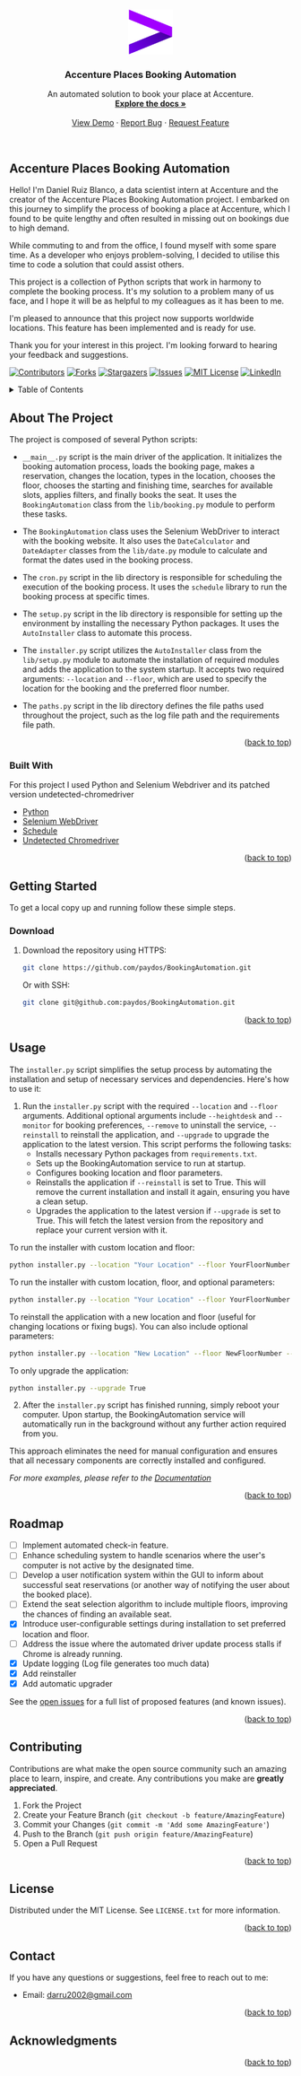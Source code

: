 <a name="readme-top"></a>
<!-- PROJECT LOGO -->
<br />
<div align="center">
  <a href="https://github.com/paydos/BookingAutomation">
    <img src="images/image.jpg" alt="Logo" width="80" height="80">
  </a>

  <h3 align="center">Accenture Places Booking Automation</h3>

  <p align="center">
    An automated solution to book your place at Accenture.
    <br />
    <a href="https://github.com/paydos/BookingAutomation"><strong>Explore the docs »</strong></a>
    <br />
    <br />
    <a href="https://github.com/paydos/BookingAutomation">View Demo</a>
    ·
    <a href="https://github.com/paydos/BookingAutomation/issues">Report Bug</a>
    ·
    <a href="https://github.com/paydos/BookingAutomation/issues">Request Feature</a>
  </p>
</div>
<br />

## Accenture Places Booking Automation

Hello! I'm Daniel Ruiz Blanco, a data scientist intern at Accenture and the creator of the Accenture Places Booking Automation project. I embarked on this journey to simplify the process of booking a place at Accenture, which I found to be quite lengthy and often resulted in missing out on bookings due to high demand.

While commuting to and from the office, I found myself with some spare time. As a developer who enjoys problem-solving, I decided to utilise this time to code a solution that could assist others.

This project is a collection of Python scripts that work in harmony to complete the booking process. It's my solution to a problem many of us face, and I hope it will be as helpful to my colleagues as it has been to me.

I'm pleased to announce that this project now supports worldwide locations. This feature has been implemented and is ready for use.

Thank you for your interest in this project. I'm looking forward to hearing your feedback and suggestions.

<!-- PROJECT SHIELDS -->
[![Contributors][contributors-shield]][contributors-url]
[![Forks][forks-shield]][forks-url]
[![Stargazers][stars-shield]][stars-url]
[![Issues][issues-shield]][issues-url]
[![MIT License][license-shield]][license-url]
[![LinkedIn][linkedin-shield]][linkedin-url]

<!-- TABLE OF CONTENTS -->
<details>
  <summary>Table of Contents</summary>
  <ol>
    <li>
      <a href="#about-the-project">About The Project</a>
      <ul>
        <li><a href="#built-with">Built With</a></li>
      </ul>
    </li>
    <li>
      <a href="#getting-started">Getting Started</a>
      <ul>
        <li><a href="#prerequisites">Prerequisites</a></li>
        <li><a href="#installation">Installation</a></li>
      </ul>
    </li>
    <li><a href="#usage">Usage</a></li>
    <li><a href="#roadmap">Roadmap</a></li>
    <li><a href="#contributing">Contributing</a></li>
    <li><a href="#license">License</a></li>
    <li><a href="#contact">Contact</a></li>
    <li><a href="#acknowledgments">Acknowledgments</a></li>
  </ol>
</details>

<!-- ABOUT THE PROJECT -->
## About The Project

The project is composed of several Python scripts:

- `__main__.py` script is the main driver of the application. It initializes the booking automation process, loads the booking page, makes a reservation, changes the location, types in the location, chooses the floor, chooses the starting and finishing time, searches for available slots, applies filters, and finally books the seat. It uses the `BookingAutomation` class from the `lib/booking.py` module to perform these tasks.
- The `BookingAutomation` class uses the Selenium WebDriver to interact with the booking website. It also uses the `DateCalculator` and `DateAdapter` classes from the `lib/date.py` module to calculate and format the dates used in the booking process.
- The `cron.py` script in the lib directory is responsible for scheduling the execution of the booking process. It uses the `schedule` library to run the booking process at specific times.

- The `setup.py` script in the lib directory is responsible for setting up the environment by installing the necessary Python packages. It uses the `AutoInstaller` class to automate this process.

- The `installer.py` script utilizes the `AutoInstaller` class from the `lib/setup.py` module to automate the installation of required modules and adds the application to the system startup. It accepts two required arguments: `--location` and `--floor`, which are used to specify the location for the booking and the preferred floor number.

- The `paths.py` script in the lib directory defines the file paths used throughout the project, such as the log file path and the requirements file path.

<p align="right">(<a href="#readme-top">back to top</a>)</p>

### Built With

For this project I used Python and Selenium Webdriver and its patched version undetected-chromedriver

* [Python](https://www.python.org/)
* [Selenium WebDriver](https://www.selenium.dev/)
* [Schedule](https://schedule.readthedocs.io/)
* [Undetected Chromedriver](https://github.com/ultrafunkamsterdam/undetected-chromedriver)

<p align="right">(<a href="#readme-top">back to top</a>)</p>

<!-- GETTING STARTED -->
## Getting Started

To get a local copy up and running follow these simple steps.

### Download

1. Download the repository using HTTPS:
   ```sh
   git clone https://github.com/paydos/BookingAutomation.git
   ```
   Or with SSH:
   ```sh
   git clone git@github.com:paydos/BookingAutomation.git
   ```


<p align="right">(<a href="#readme-top">back to top</a>)</p>

<!-- USAGE EXAMPLES -->
## Usage

The `installer.py` script simplifies the setup process by automating the installation and setup of necessary services and dependencies. Here's how to use it:

1. Run the `installer.py` script with the required `--location` and `--floor` arguments. Additional optional arguments include `--heightdesk` and `--monitor` for booking preferences, `--remove` to uninstall the service, `--reinstall` to reinstall the application, and `--upgrade` to upgrade the application to the latest version. This script performs the following tasks:
   - Installs necessary Python packages from `requirements.txt`.
   - Sets up the BookingAutomation service to run at startup.
   - Configures booking location and floor parameters.
   - Reinstalls the application if `--reinstall` is set to True. This will remove the current installation and install it again, ensuring you have a clean setup.
   - Upgrades the application to the latest version if `--upgrade` is set to True. This will fetch the latest version from the repository and replace your current version with it.

To run the installer with custom location and floor:
   ```sh
   python installer.py --location "Your Location" --floor YourFloorNumber
   ```
   
To run the installer with custom location, floor, and optional parameters:
   ```sh
   python installer.py --location "Your Location" --floor YourFloorNumber --heightdesk True --monitor True
   ```

To reinstall the application with a new location and floor (useful for changing locations or fixing bugs). You can also include optional parameters:
   ```sh
   python installer.py --location "New Location" --floor NewFloorNumber --heightdesk True --monitor True --reinstall True
   ```


To only upgrade the application:
   ```sh
   python installer.py --upgrade True
   ```

2. After the `installer.py` script has finished running, simply reboot your computer. Upon startup, the BookingAutomation service will automatically run in the background without any further action required from you.

This approach eliminates the need for manual configuration and ensures that all necessary components are correctly installed and configured.

_For more examples, please refer to the [Documentation](https://github.com/paydos/BookingAutomation)_


<p align="right">(<a href="#readme-top">back to top</a>)</p>

<!-- ROADMAP -->
## Roadmap
 - [ ] Implement automated check-in feature.
 - [ ] Enhance scheduling system to handle scenarios where the user's computer is not active by the designated time.
 - [ ] Develop a user notification system within the GUI to inform about successful seat reservations (or another way of notifying the user about the booked place).
 - [ ] Extend the seat selection algorithm to include multiple floors, improving the chances of finding an available seat.
 - [X] Introduce user-configurable settings during installation to set preferred location and floor.
 - [ ] Address the issue where the automated driver update process stalls if Chrome is already running.
 - [X] Update logging (Log file generates too much data)
 - [X] Add reinstaller
 - [X] Add automatic upgrader
 
See the [open issues](https://github.com/paydos/BookingAutomation/issues) for a full list of proposed features (and known issues).

<p align="right">(<a href="#readme-top">back to top</a>)</p>

<!-- CONTRIBUTING -->
## Contributing

Contributions are what make the open source community such an amazing place to learn, inspire, and create. Any contributions you make are **greatly appreciated**.

1. Fork the Project
2. Create your Feature Branch (`git checkout -b feature/AmazingFeature`)
3. Commit your Changes (`git commit -m 'Add some AmazingFeature'`)
4. Push to the Branch (`git push origin feature/AmazingFeature`)
5. Open a Pull Request

<p align="right">(<a href="#readme-top">back to top</a>)</p>

<!-- LICENSE -->
## License

Distributed under the MIT License. See `LICENSE.txt` for more information.

<p align="right">(<a href="#readme-top">back to top</a>)</p>

<!-- CONTACT -->
## Contact

If you have any questions or suggestions, feel free to reach out to me:

- Email: [darru2002@gmail.com](mailto:darru2002@gmail.com)

<p align="right">(<a href="#readme-top">back to top</a>)</p>

<!-- ACKNOWLEDGMENTS -->
## Acknowledgments



<p align="right">(<a href="#readme-top">back to top</a>)</p>

<!-- MARKDOWN LINKS & IMAGES -->
<!-- https://www.markdownguide.org/basic-syntax/#reference-style-links -->
[contributors-shield]: https://img.shields.io/github/contributors/paydos/BookingAutomation.svg?style=for-the-badge
[contributors-url]: https://github.com/paydos/BookingAutomation/graphs/contributors
[forks-shield]: https://img.shields.io/github/forks/paydos/BookingAutomation.svg?style=for-the-badge
[forks-url]: https://github.com/paydos/BookingAutomation/network/members
[stars-shield]: https://img.shields.io/github/stars/paydos/BookingAutomation.svg?style=for-the-badge
[stars-url]: https://github.com/paydos/BookingAutomation/stargazers
[issues-shield]: https://img.shields.io/github/issues/paydos/BookingAutomation.svg?style=for-the-badge
[issues-url]: https://github.com/paydos/BookingAutomation/issues
[license-shield]: https://img.shields.io/github/license/paydos/BookingAutomation.svg?style=for-the-badge
[license-url]: https://github.com/paydos/BookingAutomation/blob/master/LICENSE.txt
[linkedin-shield]: https://img.shields.io/badge/-LinkedIn-black.svg?style=for-the-badge&logo=linkedin&colorB=555
[linkedin-url]: https://www.linkedin.com/in/daniel-ruiz-blanco-93474b171/
